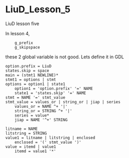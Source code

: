 # LiuD_Lesson_5
LiuD lesson five

In lesson 4,

        g_prefix
        g_skipspace

these 2 global variable is not good. Lets define it in GDL

    option.prefix = LiuD
    states.skip = space
    main = (stmt1 NEWLINE)*
    stmt1 = options | stmt
    options = option1 | state1
        option1 = 'option.prefix' '=' NAME
        state1 = 'states.skip' '=' NAME
    stmt = NAME '=' stmt_value
    stmt_value = values_or | string_or | jiap | series
        values_or = NAME ^+ '|'
        string_or = STRING ^+ '|'
        series = value*
        jiap = NAME '^+' STRING

    litname = NAME
    litstring = STRING
    value1 = litname | litstring | enclosed
        enclosed = '(' stmt_value ')'
    value = itemd | value1
        itemd = value1 '*'
